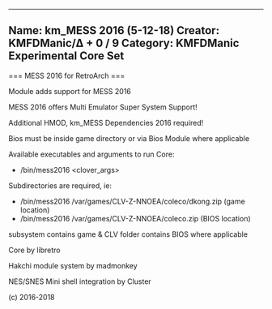 -----------------------
Name: km_MESS 2016 (5-12-18)
Creator: KMFDManic/∆ + 0 / 9
Category: KMFDManic Experimental Core Set
-----------------------
=== MESS 2016 for RetroArch ===

Module adds support for MESS 2016

MESS 2016 offers Multi Emulator Super System Support!

Additional HMOD, km_MESS Dependencies 2016 required!

Bios must be inside game directory or via Bios Module where applicable

Available executables and arguments to run Core:
- /bin/mess2016 <rom> <clover_args>

Subdirectories are required, ie: 

- /bin/mess2016 /var/games/CLV-Z-NNOEA/coleco/dkong.zip (game location)
- /bin/mess2016 /var/games/CLV-Z-NNOEA/coleco.zip (BIOS location)

subsystem contains game & CLV folder contains BIOS where applicable

Core by libretro

Hakchi module system by madmonkey

NES/SNES Mini shell integration by Cluster

(c) 2016-2018
